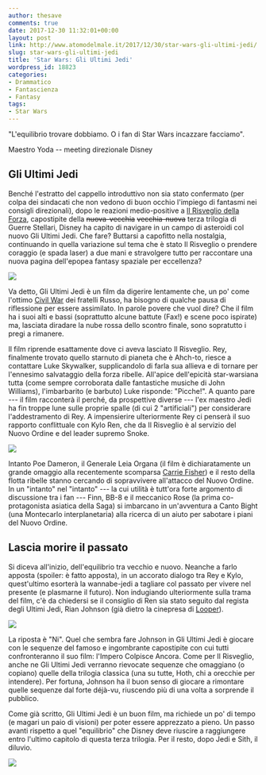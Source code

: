 ```yaml
---
author: thesave
comments: true
date: 2017-12-30 11:32:01+00:00
layout: post
link: http://www.atomodelmale.it/2017/12/30/star-wars-gli-ultimi-jedi/
slug: star-wars-gli-ultimi-jedi
title: 'Star Wars: Gli Ultimi Jedi'
wordpress_id: 18823
categories:
- Drammatico
- Fantascienza
- Fantasy
tags:
- Star Wars
---
```


"L'equilibrio trovare dobbiamo. O i fan di Star Wars incazzare facciamo".



Maestro Yoda -- meeting direzionale Disney





## Gli Ultimi Jedi



Benché l'estratto del cappello introduttivo non sia stato confermato (per colpa dei sindacati che non vedono di buon occhio l'impiego di fantasmi nei consigli direzionali), dopo le reazioni medio-positive a [Il Risveglio della Forza](http://www.atomodelmale.it/2016/01/31/star-wars-il-risveglio-della-forza/), capostipite della <del>nuova-vecchia</del> <del>vecchia-nuova</del> terza trilogia di Guerre Stellari, Disney ha capito di navigare in un campo di asteroidi col nuovo Gli Ultimi Jedi. Che fare? Buttarsi a capofitto nella nostalgia, continuando in quella variazione sul tema che è stato Il Risveglio o prendere coraggio (e spada laser) a due mani e stravolgere tutto per raccontare una nuova pagina dell'epopea fantasy spaziale per eccellenza?

![](http://www.atomodelmale.it/wp-content/uploads/2017/12/last_jedi_002-1024x426.jpg)

Va detto, Gli Ultimi Jedi è un film da digerire lentamente che, un po' come l'ottimo [Civil War](http://www.atomodelmale.it/2016/05/26/captain-america-civil-war/) dei fratelli Russo, ha bisogno di qualche pausa di riflessione per essere assimilato. In parole povere che vuol dire? Che il film ha i suoi alti e bassi (soprattutto alcune battute (Fax!) e scene poco ispirate) ma, lasciata diradare la nube rossa dello scontro finale, sono sopratutto i pregi a rimanere.



Il film riprende esattamente dove ci aveva lasciato Il Risveglio. Rey, finalmente trovato quello starnuto di pianeta che è Ahch-to, riesce a contattare Luke Skywalker, supplicandolo di farla sua allieva e di tornare per l'ennesimo salvataggio della forza ribelle. All'apice dell'epicità star-warsiana tutta (come sempre corroborata dalle fantastiche musiche di John Williams), l'imbarbarito (e barbuto) Luke risponde: "Picche!". A quanto pare --- il film racconterà il perché, da prospettive diverse --- l'ex maestro Jedi ha fin troppe lune sulle proprie spalle (di cui 2 "artificiali") per considerare l'addestramento di Rey. A impensierire ulteriormente Rey ci penserà il suo rapporto conflittuale con Kylo Ren, che da Il Risveglio è al servizio del Nuovo Ordine e del leader supremo Snoke.

![](http://www.atomodelmale.it/wp-content/uploads/2017/12/last_jedi_005-1024x429.jpg)

Intanto Poe Dameron, il Generale Leia Organa (il film è dichiaratamente un grande omaggio alla recentemente scomparsa [Carrie Fisher](http://www.atomodelmale.it/2016/12/28/farewell-carrie/)) e il resto della flotta ribelle stanno cercando di sopravvivere all'attacco del Nuovo Ordine. In un "intanto" nel "intanto" --- la cui utilità è tutt'ora forte argomento di discussione tra i fan --- Finn, BB-8 e il meccanico Rose (la prima co-protagonista asiatica della Saga) si imbarcano in un'avventura a Canto Bight (una Montecarlo interplanetaria) alla ricerca di un aiuto per sabotare i piani del Nuovo Ordine.



## Lascia morire il passato



Si diceva all'inizio, dell'equilibrio tra vecchio e nuovo. Neanche a farlo apposta (spoiler: è fatto apposta), in un accorato dialogo tra Rey e Kylo, quest'ultimo esorterà la wannabe-jedi a tagliare col passato per vivere nel presente (e plasmarne il futuro). Non indugiando ulteriormente sulla trama del film, c'è da chiedersi se il consiglio di Ren sia stato seguito dal regista degli Ultimi Jedi, Rian Johnson (già dietro la cinepresa di [Looper](http://www.atomodelmale.it/2013/02/13/looper/)).

![](http://www.atomodelmale.it/wp-content/uploads/2017/12/last_jedi_001-1024x425.jpg)

La riposta è "Ni". Quel che sembra fare Johnson in Gli Ultimi Jedi è giocare con le sequenze del famoso e ingombrante capostipite con cui tutti confronteranno il suo film: l'Impero Colpisce Ancora. Come per Il Risveglio, anche ne Gli Ultimi Jedi verranno rievocate sequenze che omaggiano (o copiano) quelle della trilogia classica (una su tutte, Hoth, chi a orecchie per intendere). Per fortuna, Johnson ha il buon senso di giocare a rimontare quelle sequenze dal forte déjà-vu, riuscendo più di una volta a sorprende il pubblico.

Come già scritto, Gli Ultimi Jedi è un buon film, ma richiede un po' di tempo (e magari un paio di visioni) per poter essere apprezzato a pieno. Un passo avanti rispetto a quel "equilibrio" che Disney deve riuscire a raggiungere entro l'ultimo capitolo di questa terza trilogia. Per il resto, dopo Jedi e Sith, il diluvio.

![](http://www.atomodelmale.it/wp-content/uploads/2017/12/last_jedi_004.jpg)
